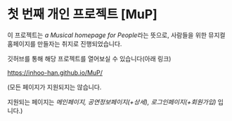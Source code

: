 # 첫 번째 개인 프로젝트 [MuP]

이 프로젝트는 <i>a Musical homepage for People</i>라는 뜻으로, 사람들을 위한 뮤지컬 홈페이지를 만들자는 취지로 진행되었습니다.

깃허브를 통해 해당 프로젝트를 열어보실 수 있습니다(아래 링크)

https://inhoo-han.github.io/MuP/

(모든 페이지가 지원되지는 않습니다. 

지원되는 페이지는 <i>메인페이지, 공연정보페이지(+상세), 로그인페이지(+회원가입)</i> 입니다.)
